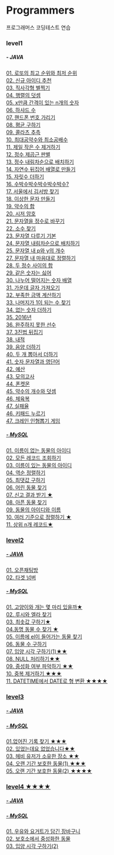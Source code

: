 # Programmers
프로그래머스 코딩테스트 연습


### level1
#####  - JAVA

<a href="https://school.programmers.co.kr/learn/courses/30/lessons/77484">01. 로또의 최고 순위와 최저 순위</br>
<a href="https://school.programmers.co.kr/learn/courses/30/lessons/72410">02. 신규 아이디 추천 </br>
<a href="https://school.programmers.co.kr/learn/courses/30/lessons/12969">03. 직사각형 별찍기 </br>
<a href="https://school.programmers.co.kr/learn/courses/30/lessons/12950">04. 행렬의 덧셈</br>
<a href="https://school.programmers.co.kr/learn/courses/30/lessons/12954">05. x만큼 간격이 있는 n개의 숫자</br>
<a href="https://school.programmers.co.kr/learn/courses/30/lessons/12947">06. 하샤드 수</br>
<a href="https://school.programmers.co.kr/learn/courses/30/lessons/12948">07. 핸드폰 번호 가리기</br>
<a href="https://school.programmers.co.kr/learn/courses/30/lessons/12944">08. 평균 구하기</br>
<a href="https://school.programmers.co.kr/learn/courses/30/lessons/12943">09. 콜라츠 추측</br>
<a href="https://school.programmers.co.kr/learn/courses/30/lessons/12940">10. 최대공약수와 최소공배수</br>
<a href="https://school.programmers.co.kr/learn/courses/30/lessons/12935">11. 제일 작은 수 제거하기 </br>
<a href="https://school.programmers.co.kr/learn/courses/30/lessons/12934">12. 정수 제곱근 판별</br>
<a href="https://school.programmers.co.kr/learn/courses/30/lessons/12933">13. 정수 내림차순으로 배치하기</br>
<a href="https://school.programmers.co.kr/learn/courses/30/lessons/12932">14. 자연수 뒤집어 배열로 만들기 </br>
<a href="https://school.programmers.co.kr/learn/courses/30/lessons/12931">15. 자릿수 더하기 </br>
<a href="https://school.programmers.co.kr/learn/courses/30/lessons/12922">16. 수박수박수박수박수박수? </br>
<a href="https://school.programmers.co.kr/learn/courses/30/lessons/12919">17. 서울에서 김서방 찾기 </br>
<a href="https://school.programmers.co.kr/learn/courses/30/lessons/12930">18. 이상한 문자 만들기 </br>
<a href="https://school.programmers.co.kr/learn/courses/30/lessons/12928">19. 약수의 합 </br>
<a href="https://school.programmers.co.kr/learn/courses/30/lessons/12926">20. 시저 암호</br>
<a href="https://school.programmers.co.kr/learn/courses/30/lessons/12925">21. 문자열을 정수로 바꾸기 </br>
<a href="https://school.programmers.co.kr/learn/courses/30/lessons/12921">22. 소수 찾기</br>
<a href="https://school.programmers.co.kr/learn/courses/30/lessons/12918">23. 문자열 다루기 기본 </br>
<a href="https://school.programmers.co.kr/learn/courses/30/lessons/12917">24. 문자열 내림차순으로 배치하기</br>
<a href="https://school.programmers.co.kr/learn/courses/30/lessons/12916">25. 문자열 내 p와 y의 개수 </br>
<a href="https://school.programmers.co.kr/learn/courses/30/lessons/12915?language=java">27. 문자열 내 마음대로 정렬하기 </br>
<a href="https://school.programmers.co.kr/learn/courses/30/lessons/12912">28. 두 정수 사이의 합</br>
<a href="https://school.programmers.co.kr/learn/courses/30/lessons/12906">29. 같은 숫자는 싫어</br>
<a href="https://school.programmers.co.kr/learn/courses/30/lessons/12910">30. 나누어 떨어지는 숫자 배열</br>
<a href="https://school.programmers.co.kr/learn/courses/30/lessons/12903">31. 가운데 글자 가져오기 </br>
<a href="https://school.programmers.co.kr/learn/courses/30/lessons/82612">32. 부족한 금액 계산하기</br>
<a href="https://school.programmers.co.kr/learn/courses/30/lessons/87389">33. 나머지가 1이 되는 수 찾기</br>
<a href="https://school.programmers.co.kr/learn/courses/30/lessons/86051?language=java">34. 없는 숫자 더하기</br>
<a href="https://school.programmers.co.kr/learn/courses/30/lessons/12901">35. 2016년</br>
<a href="https://school.programmers.co.kr/learn/courses/30/lessons/42576">36. 완주하지 못한 선수</br>
<a href="https://school.programmers.co.kr/learn/courses/30/lessons/68935">37. 3진법 뒤집기</br>
<a href="https://school.programmers.co.kr/learn/courses/30/lessons/70128?language=java">38. 내적</br>
<a href="https://school.programmers.co.kr/learn/courses/30/lessons/76501">39. 음양 더하기</br>
<a href="https://school.programmers.co.kr/learn/courses/30/lessons/68644">40. 두 개 뽑아서 더하기</br>
<a href="https://school.programmers.co.kr/learn/courses/30/lessons/81301">41. 숫자 문자열과 영단어</br>
<a href="https://school.programmers.co.kr/learn/courses/30/lessons/12982">42. 예산</br>
<a href="https://school.programmers.co.kr/learn/courses/30/lessons/42840">43. 모의고사</br>
<a href="https://school.programmers.co.kr/learn/courses/30/lessons/1845">44. 폰켓몬</br>
<a href="https://school.programmers.co.kr/learn/courses/30/lessons/77884">45. 약수의 개수와 덧셈</br>
<a href="https://school.programmers.co.kr/learn/courses/30/lessons/42862">46. 체육복</br>
<a href="https://school.programmers.co.kr/learn/courses/30/lessons/42889">47. 실패율 </br>
<a href="https://school.programmers.co.kr/learn/courses/30/lessons/67256">46. 키패드 누르기</br>
<a href="https://school.programmers.co.kr/learn/courses/30/lessons/64061">47. 크레인 인형뽑기 게임</br>


<!--
<a href="https://school.programmers.co.kr/learn/courses/30/lessons/12977">48. 소수 만들기</br>
<a href="">49. </br>
<a href="">50. </br>
<a href="">51. </br>
<a href="">52. </br>
<a href="">53. </br>
-->


#####  - MySQL
<a href="https://school.programmers.co.kr/learn/courses/30/lessons/59039#">01. 이름이 없는 동물의 아이디</br>
<a href="https://school.programmers.co.kr/learn/courses/30/lessons/59034">02. 모든 레코드 조회하기</br>
<a href="https://school.programmers.co.kr/learn/courses/30/lessons/59407">03. 이름이 있는 동물의 아이디</br>
<a href="https://school.programmers.co.kr/learn/courses/30/lessons/59035">04. 역순 정렬하기</br>
<a href="https://school.programmers.co.kr/learn/courses/30/lessons/59415">05. 최댓값 구하기</br>
<a href="https://school.programmers.co.kr/learn/courses/30/lessons/59037">06. 어린 동물 찾기</br>
<a href="https://school.programmers.co.kr/learn/courses/30/lessons/92334?language=java">07. 신고 결과 받기 ★</br>
<a href="https://school.programmers.co.kr/learn/courses/30/lessons/59036#fn1">08. 아픈 동물 찾기</br>
<a href="https://school.programmers.co.kr/learn/courses/30/lessons/59403">09. 동물의 아이디와 이름</br>
<a href="https://school.programmers.co.kr/learn/courses/30/lessons/59404">10. 여러 기준으로 정렬하기 ★ </br>
<a href="https://school.programmers.co.kr/learn/courses/30/lessons/59405">11. 상위 n개 레코드★ </br>



### level2
#####  - JAVA
<a href="https://programmers.co.kr/learn/courses/30/lessons/42888">01. 오픈채팅방</br>
<a href="https://programmers.co.kr/learn/courses/30/lessons/43165">02. 타겟 넘버</br>
#####  - MySQL
<a href="https://school.programmers.co.kr/learn/courses/30/lessons/59040">01. 고양이와 개는 몇 마리 있을까★ </br>
<a href="https://school.programmers.co.kr/learn/courses/30/lessons/59046">02. 루시와 엘라 찾기 </br>
<a href="https://school.programmers.co.kr/learn/courses/30/lessons/59038">03. 최솟값 구하기★ </br>
<a href="https://school.programmers.co.kr/learn/courses/30/lessons/59041">04.동명 동물 수 찾기 ★</br>
<a href="https://school.programmers.co.kr/learn/courses/30/lessons/59047">05. 이름에 el이 들어가는 동물 찾기 </br>
<a href="https://school.programmers.co.kr/learn/courses/30/lessons/59406">06. 동물 수 구하기 </br>
<a href="https://school.programmers.co.kr/learn/courses/30/lessons/59412">07. 입양 시각 구하기(1)★★ </br>
<a href="https://school.programmers.co.kr/learn/courses/30/lessons/59410">08. NULL 처리하기★★</br>
<a href="https://school.programmers.co.kr/learn/courses/30/lessons/59409">09. 중성화 여부 파악하기 ★★</br>
<a href="https://school.programmers.co.kr/learn/courses/30/lessons/59408">10. 중복 제거하기 ★★★</br>
<a href="https://school.programmers.co.kr/learn/courses/30/lessons/59414">11. DATETIME에서 DATE로 형 변환 ★★★★</br>


### level3
#####  - JAVA

#####  - MySQL
<a href="https://school.programmers.co.kr/learn/courses/30/lessons/59042">01.없어진 기록 찾기 ★★★</br>
<a href="https://school.programmers.co.kr/learn/courses/30/lessons/59043">02. 있었는데요 없었습니다★★</br>
<a href="https://school.programmers.co.kr/learn/courses/30/lessons/77487">03. 헤비 유저가 소유한 장소 ★★</br>
<a href="https://school.programmers.co.kr/learn/courses/30/lessons/59044">04. 오랜 기간 보호한 동물(1) ★★★</br>
<a href="https://school.programmers.co.kr/learn/courses/30/lessons/59411">05. 오랜 기간 보호한 동물(2) ★★★★</br>


### level4 ★★★★
#####  - JAVA

#####  - MySQL
<a href="https://school.programmers.co.kr/learn/courses/30/lessons/62284">01. 우유와 요거트가 담긴 장바구니 </br>
<a href="https://school.programmers.co.kr/learn/courses/30/lessons/59045">02. 보호소에서 중성화한 동물</br>
<a href="https://school.programmers.co.kr/learn/courses/30/lessons/59413">03. 입양 시각 구하기(2) </br>



